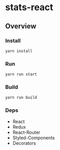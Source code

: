 # stats-react

## Overview

### Install
`yarn install`

### Run
`yarn run start`

### Build
`yarn run build`

### Deps
- React
- Redux
- React-Router
- Styled-Components
- Decorators
